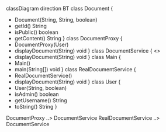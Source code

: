 classDiagram
direction BT
class Document {
  + Document(String, String, boolean) 
  + getId() String
  + isPublic() boolean
  + getContent() String
}
class DocumentProxy {
  + DocumentProxy(User) 
  + displayDocument(String) void
}
class DocumentService {
<<Interface>>
  + displayDocument(String) void
}
class Main {
  + Main() 
  + main(String[]) void
}
class RealDocumentService {
  + RealDocumentService() 
  + displayDocument(String) void
}
class User {
  + User(String, boolean) 
  + isAdmin() boolean
  + getUsername() String
  + toString() String
}

DocumentProxy  ..>  DocumentService 
RealDocumentService  ..>  DocumentService 
